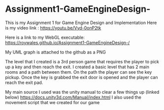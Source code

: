 # Assignment1-GameEngineDesign-

This is my Assignment 1 for Game Engine Design and Implementation
Here is my video link : https://youtu.be/Vyd-0onP2tk

Here is a link to my WebGL executable: https://roywales.github.io/Assignment1-GameEngineDesign-/

My UML graph is attached to the github as a PNG

The level that I created is a 3rd person game that requires the player to pick up a key and then reach the exit. I created a basic level that has 2 main rooms and a path between them. On the path the player can see the key pickup. Once the key is grabbed the exit door is opened and the player can reach the exit pad.

My main source I used was the unity manual to clear a few things up (linked below)
https://docs.unity3d.com/Manual/index.html
I also used the movement script that we created for our game
